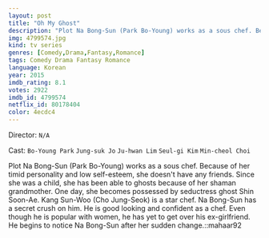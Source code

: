 ```yaml
---
layout: post
title: "Oh My Ghost"
description: "Plot Na Bong-Sun (Park Bo-Young) works as a sous chef. Because of her timid personality and low self-esteem, she doesn't have any friends. Since she was a child, she has been able to ghosts because of her shaman grandmother. One day, she becomes possessed by seductress ghost Shin Soon-Ae. Kang Sun-Woo (Cho Jung-Seok) is a star chef. Na Bong-Sun has a secret crush on him. He is good looking and confident as a chef. Even though he is popular with women, he has yet.."
img: 4799574.jpg
kind: tv series
genres: [Comedy,Drama,Fantasy,Romance]
tags: Comedy Drama Fantasy Romance 
language: Korean
year: 2015
imdb_rating: 8.1
votes: 2922
imdb_id: 4799574
netflix_id: 80178404
color: 4ecdc4
---
```

Director: `N/A`  

Cast: `Bo-Young Park` `Jung-suk Jo` `Ju-hwan Lim` `Seul-gi Kim` `Min-cheol Choi` 

Plot Na Bong-Sun (Park Bo-Young) works as a sous chef. Because of her timid personality and low self-esteem, she doesn't have any friends. Since she was a child, she has been able to ghosts because of her shaman grandmother. One day, she becomes possessed by seductress ghost Shin Soon-Ae. Kang Sun-Woo (Cho Jung-Seok) is a star chef. Na Bong-Sun has a secret crush on him. He is good looking and confident as a chef. Even though he is popular with women, he has yet to get over his ex-girlfriend. He begins to notice Na Bong-Sun after her sudden change.::mahaar92